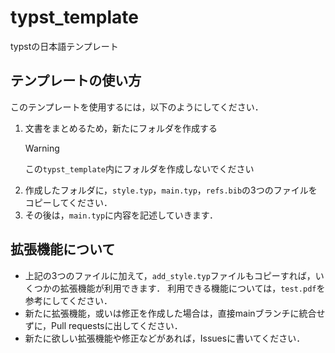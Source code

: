 # typst_template

typstの日本語テンプレート

## テンプレートの使い方

このテンプレートを使用するには，以下のようにしてください．

1. 文書をまとめるため，新たにフォルダを作成する
   > [!WARNING]
   > この`typst_template`内にフォルダを作成しないでください
2. 作成したフォルダに，`style.typ`，`main.typ`，`refs.bib`の3つのファイルをコピーしてください．
3. その後は，`main.typ`に内容を記述していきます．

## 拡張機能について

- 上記の3つのファイルに加えて，`add_style.typ`ファイルもコピーすれば，いくつかの拡張機能が利用できます．
利用できる機能については，`test.pdf`を参考にしてください．
- 新たに拡張機能，或いは修正を作成した場合は，直接mainブランチに統合せずに，Pull requestsに出してください．
- 新たに欲しい拡張機能や修正などがあれば，Issuesに書いてください．
